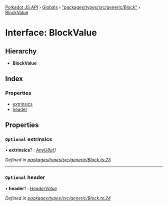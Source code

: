 [Polkadot JS API](../README.md) › [Globals](../globals.md) › ["packages/types/src/generic/Block"](../modules/_packages_types_src_generic_block_.md) › [BlockValue](_packages_types_src_generic_block_.blockvalue.md)

# Interface: BlockValue

## Hierarchy

* **BlockValue**

## Index

### Properties

* [extrinsics](_packages_types_src_generic_block_.blockvalue.md#optional-extrinsics)
* [header](_packages_types_src_generic_block_.blockvalue.md#optional-header)

## Properties

### `Optional` extrinsics

• **extrinsics**? : *[AnyU8a](../modules/_packages_types_src_types_helpers_.md#anyu8a)[]*

*Defined in [packages/types/src/generic/Block.ts:23](https://github.com/polkadot-js/api/blob/533abb76f/packages/types/src/generic/Block.ts#L23)*

___

### `Optional` header

• **header**? : *[HeaderValue](_packages_types_src_generic_block_.headervalue.md)*

*Defined in [packages/types/src/generic/Block.ts:24](https://github.com/polkadot-js/api/blob/533abb76f/packages/types/src/generic/Block.ts#L24)*
